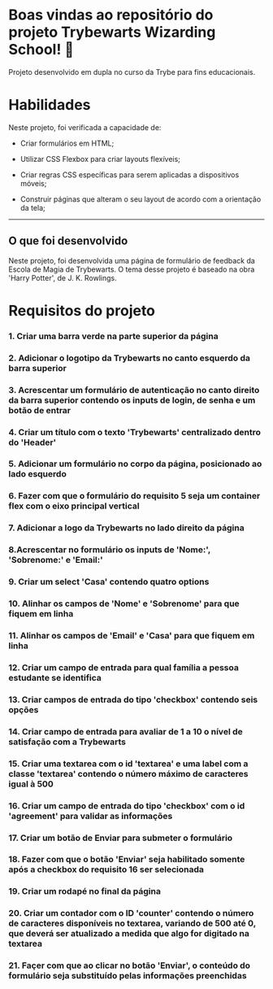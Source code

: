 
# Boas vindas ao repositório do projeto Trybewarts Wizarding School! :mage:

Projeto desenvolvido em dupla no curso da Trybe para fins educacionais. 

# Habilidades

Neste projeto, foi verificada a capacidade de:

  * Criar formulários em HTML;

  * Utilizar CSS Flexbox para criar layouts flexíveis;

  * Criar regras CSS específicas para serem aplicadas a dispositivos móveis;

  * Construir páginas que alteram o seu layout de acordo com a orientação da tela;

---

## O que foi desenvolvido

Neste projeto, foi desenvolvida uma página de formulário de feedback da Escola de Magia de Trybewarts. O tema desse projeto é baseado na obra 'Harry Potter', de J. K. Rowlings.


# Requisitos do projeto


### 1. Criar uma barra verde na parte superior da página

### 2. Adicionar o logotipo da Trybewarts no canto esquerdo da barra superior

### 3. Acrescentar um formulário de autenticação no canto direito da barra superior contendo os inputs de login, de senha e um botão de entrar

### 4. Criar um título com o texto 'Trybewarts' centralizado dentro do 'Header'

### 5. Adicionar um formulário no corpo da página, posicionado ao lado esquerdo

### 6. Fazer com que o formulário do requisito 5 seja um container flex com o eixo principal vertical

### 7. Adicionar a logo da Trybewarts no lado direito da página

### 8.Acrescentar no formulário os inputs de 'Nome:', 'Sobrenome:' e 'Email:'

### 9. Criar um select 'Casa' contendo quatro options

### 10. Alinhar os campos de 'Nome' e 'Sobrenome' para que fiquem em linha

### 11. Alinhar os campos de 'Email' e 'Casa' para que fiquem em linha

### 12. Criar um campo de entrada para qual família a pessoa estudante se identifica

### 13. Criar campos de entrada do tipo 'checkbox' contendo seis opções

### 14. Criar campo de entrada para avaliar de 1 a 10 o nível de satisfação com a Trybewarts

### 15. Criar uma textarea com o id 'textarea' e uma label com a classe 'textarea' contendo o número máximo de caracteres igual à 500

### 16. Criar um campo de entrada do tipo 'checkbox' com o id 'agreement' para validar as informações

### 17. Criar um botão de Enviar para submeter o formulário

### 18. Fazer com que o botão 'Enviar' seja habilitado somente após a checkbox do requisito 16 ser selecionada

### 19. Criar um rodapé no final da página

### 20. Criar um contador com o ID 'counter' contendo o número de caracteres disponíveis no textarea, variando de 500 até 0, que deverá ser atualizado a medida que algo for digitado na textarea

### 21. Façer com que ao clicar no botão 'Enviar', o conteúdo do formulário seja substituído pelas informações preenchidas

